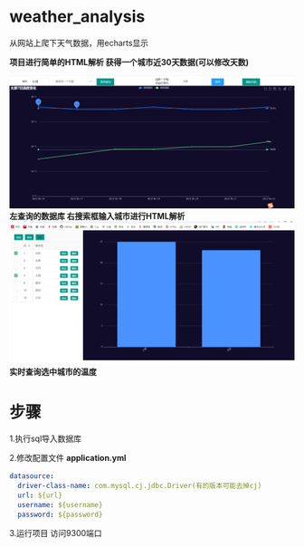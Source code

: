 # weather_analysis
从网站上爬下天气数据，用echarts显示

**项目进行简单的HTML解析  获得一个城市近30天数据(可以修改天数)**

![](./image/1.png)
**左查询的数据库 右搜索框输入城市进行HTML解析**
![](./image/2.png)
**实时查询选中城市的温度**

# 步骤
1.执行sql导入数据库

2.修改配置文件 **application.yml**

```yml
datasource:
  driver-class-name: com.mysql.cj.jdbc.Driver(有的版本可能去掉cj)
  url: ${url}
  username: ${username}
  password: ${password}
```

3.运行项目 访问9300端口

